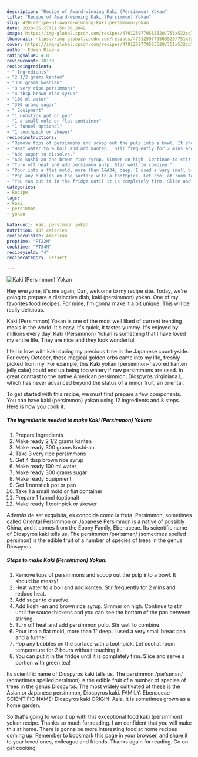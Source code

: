 ```yaml
---
description: "Recipe of Award-winning Kaki (Persimmon) Yokan"
title: "Recipe of Award-winning Kaki (Persimmon) Yokan"
slug: 420-recipe-of-award-winning-kaki-persimmon-yokan
date: 2020-06-27T11:56:30.284Z
image: https://img-global.cpcdn.com/recipes/4791259779563520/751x532cq70/kaki-persimmon-yokan-recipe-main-photo.jpg
thumbnail: https://img-global.cpcdn.com/recipes/4791259779563520/751x532cq70/kaki-persimmon-yokan-recipe-main-photo.jpg
cover: https://img-global.cpcdn.com/recipes/4791259779563520/751x532cq70/kaki-persimmon-yokan-recipe-main-photo.jpg
author: Edwin Rivera
ratingvalue: 4.8
reviewcount: 10130
recipeingredient:
- " Ingredients"
- "2 1/2 grams kanten"
- "300 grams koshian"
- "3 very ripe persimmons"
- "4 tbsp brown rice syrup"
- "100 ml water"
- "300 grams sugar"
- " Equipment"
- "1 nonstick pot or pan"
- "1 a small mold or flat container"
- "1 funnel optional"
- "1 toothpick or skewer"
recipeinstructions:
- "Remove tops of persimmons and scoop out the pulp into a bowl. It should be messy!"
- "Heat water to a boil and add kanten.  Stir frequently for 2 mins and reduce heat."
- "Add sugar to dissolve."
- "Add koshi-an and brown rice syrup. Simmer on high. Continue to stir until the sauce thickens and you can see the bottom of the pan between stirring."
- "Turn off heat and add persimmon pulp. Stir well to combine."
- "Pour into a flat mold, more than 1&#34; deep. I used a very small bread pan and a funnel."
- "Pop any bubbles on the surface with a toothpick. Let cool at room temperature for 2 hours without touching it."
- "You can put it in the fridge until it is completely firm. Slice and serve a portion with green tea!"
categories:
- Recipe
tags:
- kaki
- persimmon
- yokan

katakunci: kaki persimmon yokan 
nutrition: 107 calories
recipecuisine: American
preptime: "PT22M"
cooktime: "PT54M"
recipeyield: "4"
recipecategory: Dessert

---
```



![Kaki (Persimmon) Yokan](https://img-global.cpcdn.com/recipes/4791259779563520/751x532cq70/kaki-persimmon-yokan-recipe-main-photo.jpg)

Hey everyone, it's me again, Dan, welcome to my recipe site. Today, we're going to prepare a distinctive dish, kaki (persimmon) yokan. One of my favorites food recipes. For mine, I'm gonna make it a bit unique. This will be really delicious.

Kaki (Persimmon) Yokan is one of the most well liked of current trending meals in the world. It's easy, it's quick, it tastes yummy. It's enjoyed by millions every day. Kaki (Persimmon) Yokan is something that I have loved my entire life. They are nice and they look wonderful.

I fell in love with kaki during my precious time in the Japanese countryside. For every October, these magical golden orbs came into my life, freshly picked from my. For example, this Kaki yokan (persimmon-flavored kanten jelly cake) could end up being too watery if raw persimmons are used. In great contrast to the native American persimmon, Diospyros virginiana L., which has never advanced beyond the status of a minor fruit, an oriental.


To get started with this recipe, we must first prepare a few components. You can have kaki (persimmon) yokan using 12 ingredients and 8 steps. Here is how you cook it.

<!--inarticleads1-->

##### The ingredients needed to make Kaki (Persimmon) Yokan:

1. Prepare  Ingredients
1. Make ready 2 1/2 grams kanten
1. Make ready 300 grams koshi-an
1. Take 3 very ripe persimmons
1. Get 4 tbsp brown rice syrup
1. Make ready 100 ml water
1. Make ready 300 grams sugar
1. Make ready  Equipment
1. Get 1 nonstick pot or pan
1. Take 1 a small mold or flat container
1. Prepare 1 funnel (optional)
1. Make ready 1 toothpick or skewer


Además de ser exquisita, es conocida como la fruta. Persimmon, sometimes called Oriental Persimmon or Japanese Persimmon is a native of possibly China, and it comes from the Ebony Family, Ebenaceae. Its scientific name of Diospyros kaki tells us. The persimmon /pərˈsɪmən/ (sometimes spelled persimon) is the edible fruit of a number of species of trees in the genus Diospyros. 

<!--inarticleads2-->

##### Steps to make Kaki (Persimmon) Yokan:

1. Remove tops of persimmons and scoop out the pulp into a bowl. It should be messy!
1. Heat water to a boil and add kanten.  Stir frequently for 2 mins and reduce heat.
1. Add sugar to dissolve.
1. Add koshi-an and brown rice syrup. Simmer on high. Continue to stir until the sauce thickens and you can see the bottom of the pan between stirring.
1. Turn off heat and add persimmon pulp. Stir well to combine.
1. Pour into a flat mold, more than 1&#34; deep. I used a very small bread pan and a funnel.
1. Pop any bubbles on the surface with a toothpick. Let cool at room temperature for 2 hours without touching it.
1. You can put it in the fridge until it is completely firm. Slice and serve a portion with green tea!


Its scientific name of Diospyros kaki tells us. The persimmon /pərˈsɪmən/ (sometimes spelled persimon) is the edible fruit of a number of species of trees in the genus Diospyros. The most widely cultivated of these is the Asian or Japanese persimmon, Diospyros kaki. FAMILY: Ebenaceae SCIENTIFIC NAME: Diospyros kaki ORIGIN: Asia. It is sometimes grown as a home garden. 

So that's going to wrap it up with this exceptional food kaki (persimmon) yokan recipe. Thanks so much for reading. I am confident that you will make this at home. There is gonna be more interesting food at home recipes coming up. Remember to bookmark this page in your browser, and share it to your loved ones, colleague and friends. Thanks again for reading. Go on get cooking!
